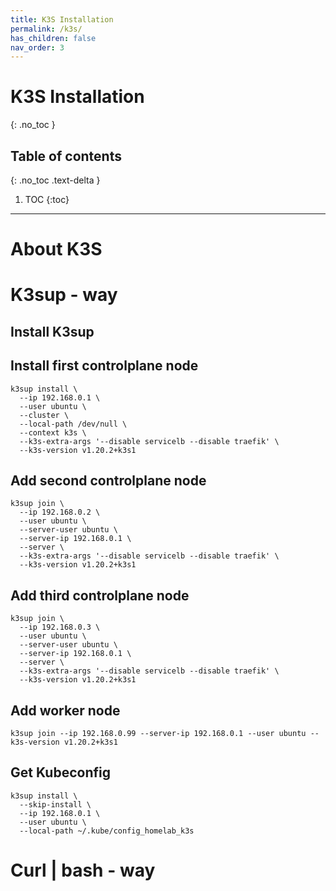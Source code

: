 ```yaml
---
title: K3S Installation
permalink: /k3s/
has_children: false
nav_order: 3
---
```


# K3S Installation
{: .no_toc }

## Table of contents
{: .no_toc .text-delta }

1. TOC
{:toc}
---

# About K3S

# K3sup - way

## Install K3sup

## Install first controlplane node
```
k3sup install \
  --ip 192.168.0.1 \
  --user ubuntu \
  --cluster \
  --local-path /dev/null \
  --context k3s \
  --k3s-extra-args '--disable servicelb --disable traefik' \
  --k3s-version v1.20.2+k3s1
```

## Add second controlplane node
```
k3sup join \
  --ip 192.168.0.2 \
  --user ubuntu \
  --server-user ubuntu \
  --server-ip 192.168.0.1 \
  --server \
  --k3s-extra-args '--disable servicelb --disable traefik' \
  --k3s-version v1.20.2+k3s1
```

## Add third controlplane node
```
k3sup join \
  --ip 192.168.0.3 \
  --user ubuntu \
  --server-user ubuntu \
  --server-ip 192.168.0.1 \
  --server \
  --k3s-extra-args '--disable servicelb --disable traefik' \
  --k3s-version v1.20.2+k3s1
```

## Add worker node
```
k3sup join --ip 192.168.0.99 --server-ip 192.168.0.1 --user ubuntu --k3s-version v1.20.2+k3s1
```

## Get Kubeconfig
```
k3sup install \
  --skip-install \
  --ip 192.168.0.1 \
  --user ubuntu \
  --local-path ~/.kube/config_homelab_k3s
```


# Curl | bash - way